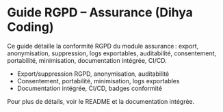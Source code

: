 # Guide RGPD – Assurance (Dihya Coding)

Ce guide détaille la conformité RGPD du module assurance : export, anonymisation, suppression, logs exportables, auditabilité, consentement, portabilité, minimisation, documentation intégrée, CI/CD.

- Export/suppression RGPD, anonymisation, auditabilité
- Consentement, portabilité, minimisation, logs exportables
- Documentation intégrée, CI/CD, badges conformité

Pour plus de détails, voir le README et la documentation intégrée.

